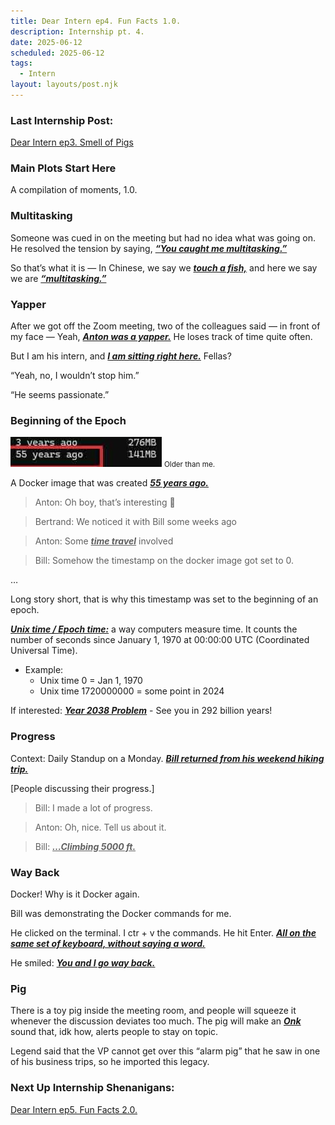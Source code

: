 ```yaml
---
title: Dear Intern ep4. Fun Facts 1.0.
description: Internship pt. 4.
date: 2025-06-12
scheduled: 2025-06-12
tags:
  - Intern
layout: layouts/post.njk
---
```


<h3>Last Internship Post:</h3>
<a href="{{ '/posts/dearinternep3/' | url }}">Dear Intern ep3. Smell of Pigs</a>

<h3>Main Plots Start Here</h3>

A compilation of moments, 1.0.

<h3>Multitasking</h3>

Someone was cued in on the meeting but had no idea what was going on. He resolved the tension by saying, ***<u>“You caught me multitasking.”***</u>

So that’s what it is — In Chinese, we say we ***<u>touch a fish,***</u> and here we say we are ***<u>“multitasking.”***</u>

<h3>Yapper</h3>

After we got off the Zoom meeting, two of the colleagues said — in front of my face — Yeah, ***<u>Anton was a yapper.***</u> He loses track of time quite often.

But I am his intern, and ***<u>I am sitting right here.***</u> Fellas?

“Yeah, no, I wouldn’t stop him.”

“He seems passionate.”

<h3>Beginning of the Epoch</h3>

![Docker](/img/blog5.0/docker.jpg)
<small>Older than me.</small>

A Docker image that was created ***<u>55 years ago.***</u>

>Anton: Oh boy, that’s interesting 🤔

>Bertrand: We noticed it with Bill some weeks ago

>Anton: Some ***<u>time travel***</u> involved

>Bill: Somehow the timestamp on the docker image got set to 0.

…

Long story short, that is why this timestamp was set to the beginning of an epoch.

***<u>Unix time / Epoch time:***</u> a way computers measure time. It counts the number of seconds since January 1, 1970 at 00:00:00 UTC (Coordinated Universal Time).

-	Example:
	- Unix time 0 = Jan 1, 1970
	- Unix time 1720000000 = some point in 2024

If interested: ***<u>[Year 2038 Problem](https://en.wikipedia.org/wiki/Year_2038_problem?utm_source=chatgpt.com)***</u> - See you in 292 billion years!

<h3>Progress</h3>

Context: Daily Standup on a Monday. ***<u>Bill returned from his weekend hiking trip.***</u>

[People discussing their progress.]

>Bill: I made a lot of progress.

>Anton: Oh, nice. Tell us about it.

>Bill: ***<u>…Climbing 5000 ft.***</u>

<h3>Way Back</h3>

Docker! Why is it Docker again.

Bill was demonstrating the Docker commands for me.

He clicked on the terminal. I ctr + v the commands. He hit Enter. ***<u>All on the same set of keyboard, without saying a word.***</u>

He smiled: ***<u>You and I go way back.***</u>

<h3>Pig</h3>

There is a toy pig inside the meeting room, and people will squeeze it whenever the discussion deviates too much. The pig will make an ***<u>Onk***</u> sound that, idk how, alerts people to stay on topic.

Legend said that the VP cannot get over this “alarm pig” that he saw in one of his business trips, so he imported this legacy.


<h3>Next Up Internship Shenanigans:</h3>
<a href="{{ '/posts/dearinternep5/' | url }}">Dear Intern ep5. Fun Facts 2.0.</a>

